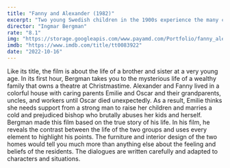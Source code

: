 ```yaml
---
title: "Fanny and Alexander (1982)"
excerpt: "Two young Swedish children in the 1900s experience the many comedies and tragedies of their lively and affectionate theatrical family, the Ekdahls."
director: "Ingmar Bergman"
rate: "8.1"
img: "https://storage.googleapis.com/www.payamd.com/Portfolio/fanny_alex2.jpg"
imdb: "https://www.imdb.com/title/tt0083922"
date: "2022-10-16"
---
```


Like its title, the film is about the life of a brother and sister at a very young age. In its first hour, Bergman takes you to the mysterious life of a wealthy family that owns a theatre at Christmastime. Alexander and Fanny lived in a colorful house with caring parents Emilie and Oscar and their grandparents, uncles, and workers until Oscar died unexpectedly. As a result, Emilie thinks she needs support from a strong man to raise her children and marries a cold and prejudiced bishop who brutally abuses her kids and herself. Bergman made this film based on the true story of his life. In his film, he reveals the contrast between the life of the two groups and uses every element to highlight his points. The furniture and interior design of the two homes would tell you much more than anything else about the feeling and beliefs of the residents. The dialogues are written carefully and adapted to characters and situations.